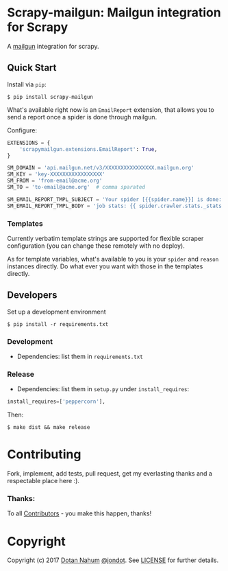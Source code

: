# Scrapy-mailgun: Mailgun integration for Scrapy

A [mailgun](https://mailgun.com) integration for scrapy.

## Quick Start

Install via `pip`:

```
$ pip install scrapy-mailgun
```

What's available right now is an `EmailReport` extension, that allows you to send a report once a spider is done through mailgun.

Configure:

```python
EXTENSIONS = {
    'scrapymailgun.extensions.EmailReport': True,
}

SM_DOMAIN = 'api.mailgun.net/v3/XXXXXXXXXXXXXXXX.mailgun.org'
SM_KEY = 'key-XXXXXXXXXXXXXXXXX'
SM_FROM = 'from-email@acme.org'
SM_TO = 'to-email@acme.org'  # comma sparated

SM_EMAIL_REPORT_TMPL_SUBJECT = 'Your spider [{{spider.name}}] is done: {{reason}}'
SM_EMAIL_REPORT_TMPL_BODY = 'job stats: {{ spider.crawler.stats._stats }}'
```

### Templates

Currently verbatim template strings are supported for flexible scraper configuration (you can change these remotely with no deploy).

As for template variables, what's available to you is your `spider` and `reason` instances directly. Do what ever you want with those in the templates directly. 


## Developers

Set up a development environment
```
$ pip install -r requirements.txt
```

### Development

* Dependencies: list them in `requirements.txt`

### Release

* Dependencies: list them in `setup.py` under `install_requires`:

```python
install_requires=['peppercorn'],
```

Then:

```
$ make dist && make release
```

# Contributing

Fork, implement, add tests, pull request, get my everlasting thanks and a respectable place here :).


### Thanks:

To all [Contributors](https://github.com/jondot/scrapy-mailgun/graphs/contributors) - you make this happen, thanks!


# Copyright

Copyright (c) 2017 [Dotan Nahum](http://gplus.to/dotan) [@jondot](http://twitter.com/jondot). See [LICENSE](LICENSE) for further details.
